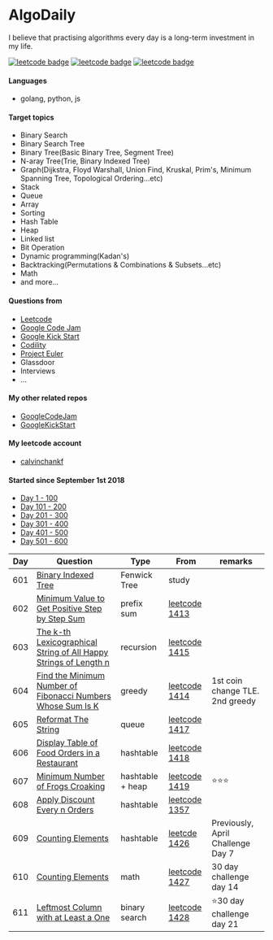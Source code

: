 # AlgoDaily

I believe that practising algorithms every day is a long-term investment in my life.

[![leetcode badge](https://leetcode-badge.chyroc.cn/?name=calvinchankf&leetcode_badge_style=leetcode%20solved/total-{{.solved_question}}/{{.all_question}}-{{if%20le%20.solved_question_rate_float%200.3}}red.svg{{else%20if%20le%20.solved_question_rate_float%200.5}}yellow.svg{{else}}green.svg{{end}}&refresh=true)](https://leetcode.com/calvinchankf/)
[![leetcode badge](https://leetcode-badge.chyroc.cn/?name=calvinchankf&leetcode_badge_style=leetcode%20submission-{{.accepted_submission_rate}}-{{%20if%20le%20.accepted_submission_rate_float%200.3}}red{{%20else%20if%20le%20.solved_question_rate_float%200.6}}green{{%20else%20}}yellow{{%20end%20}}.svg&refresh=true)](https://leetcode.com/calvinchankf/)
[![leetcode badge](https://leetcode-badge.chyroc.cn/?name=calvinchankf&leetcode_badge_style=leetcode%20ranking-{{.ranking}}-green.svg&refresh=true)](https://leetcode.com/calvinchankf/)

#### Languages

-   golang, python, js

#### Target topics

-   Binary Search
-   Binary Search Tree
-   Binary Tree(Basic Binary Tree, Segment Tree)
-   N-aray Tree(Trie, Binary Indexed Tree)
-   Graph(Dijkstra, Floyd Warshall, Union Find, Kruskal, Prim's, Minimum Spanning Tree, Topological Ordering...etc)
-   Stack
-   Queue
-   Array
-   Sorting
-   Hash Table
-   Heap
-   Linked list
-   Bit Operation
-   Dynamic programming(Kadan's)
-   Backtracking(Permutations & Combinations & Subsets...etc)
-   Math
-   and more...

#### Questions from

-   [Leetcode](https://leetcode.com)
-   [Google Code Jam](https://codingcompetitions.withgoogle.com/codejam)
-   [Google Kick Start](https://codingcompetitions.withgoogle.com/kickstart/)
-   [Codility](https://app.codility.com/programmers/lessons/)
-   [Project Euler](https://projecteuler.net)
-   Glassdoor
-   Interviews
-   ...

#### My other related repos

-   [GoogleCodeJam](https://github.com/calvinchankf/GoogleCodeJam)
-   [GoogleKickStart](https://github.com/calvinchankf/GoogleKickStart)

#### My leetcode account

-   [calvinchankf](https://leetcode.com/calvinchankf/)

#### Started since September 1st 2018

-   [Day 1 - 100](./markdowns/day1-100.md)
-   [Day 101 - 200](./markdowns/day101-200.md)
-   [Day 201 - 300](./markdowns/day201-300.md)
-   [Day 301 - 400](./markdowns/day301-400.md)
-   [Day 401 - 500](./markdowns/day401-500.md)
-   [Day 501 - 600](./markdowns/day501-600.md)

| Day | Question                                                                                                                                            | Type             | From                                                                                                             | remarks                           |
| --- | --------------------------------------------------------------------------------------------------------------------------------------------------- | ---------------- | ---------------------------------------------------------------------------------------------------------------- | --------------------------------- |
| 601 | [Binary Indexed Tree](/miscellaneous/binary-indexed-tree/)                                                                                          | Fenwick Tree     | study                                                                                                            |                                   |
| 602 | [Minimum Value to Get Positive Step by Step Sum](/leetcode/1413-minimum-value-to-get-positive-step-by-step-sum)                                     | prefix sum       | [leetcode 1413](https://leetcode.com/problems/minimum-value-to-get-positive-step-by-step-sum/)                   |                                   |
| 603 | [The k-th Lexicographical String of All Happy Strings of Length n](/leetcode/1415-the-k-th-lexicographical-string-of-all-happy-strings-of-length-n) | recursion        | [leetcode 1415](https://leetcode.com/problems/the-k-th-lexicographical-string-of-all-happy-strings-of-length-n/) |                                   |
| 604 | [Find the Minimum Number of Fibonacci Numbers Whose Sum Is K](/leetcode/1414-find-the-minimum-number-of-fibonacci-numbers-whose-sum-is-k)           | greedy           | [leetcode 1414](https://leetcode.com/problems/find-the-minimum-number-of-fibonacci-numbers-whose-sum-is-k/)      | 1st coin change TLE. 2nd greedy   |
| 605 | [Reformat The String](/leetcode/1417-reformat-the-string)                                                                                           | queue            | [leetcode 1417](https://leetcode.com/problems/reformat-the-string/)                                              |
| 606 | [Display Table of Food Orders in a Restaurant](/leetcode/1418-display-table-of-food-orders-in-a-restaurant)                                         | hashtable        | [leetcode 1418](https://leetcode.com/problems/display-table-of-food-orders-in-a-restaurant/)                     |                                   |
| 607 | [Minimum Number of Frogs Croaking](/leetcode/1419-minimum-number-of-frogs-croaking)                                                                 | hashtable + heap | [leetcode 1419](https://leetcode.com/problems/minimum-number-of-frogs-croaking/)                                 | ⭐️⭐️⭐️                         |
| 608 | [Apply Discount Every n Orders](/leetcode/1357-apply-discount-every-n-orders)                                                                       | hashtable        | [leetcode 1357](https://leetcode.com/problems/apply-discount-every-n-orders/)                                    |                                   |
| 609 | [Counting Elements](/leetcode/1426-counting-elements/)                                                                                              | hashtable        | [leetcde 1426](https://leetcode.com/problems/counting-elements/)                                                 | Previously, April Challenge Day 7 |
| 610 | [Counting Elements](/leetcode/1427-perform-string-shifts/)                                                                                                                    | math                      | [leetcode 1427](https://leetcode.com/problems/perform-string-shifts/)                                                         | 30 day challenge day 14                                                   |
| 611 | [Leftmost Column with at Least a One](/leetcode/challenge/1428-leftmost-column-with-at-least-a-one/)                                                                          | binary search             | [leetcode 1428](https://leetcode.com/problems/leftmost-column-with-at-least-a-one/)                                           | ⭐30 day challenge day 21                                                 |
